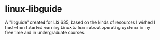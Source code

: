 # linux-libguide
A "libguide" created for LIS 635, based on the kinds of resources I wished I had when I started learning Linux to learn about operating systems in my free time and in undergraduate courses.
